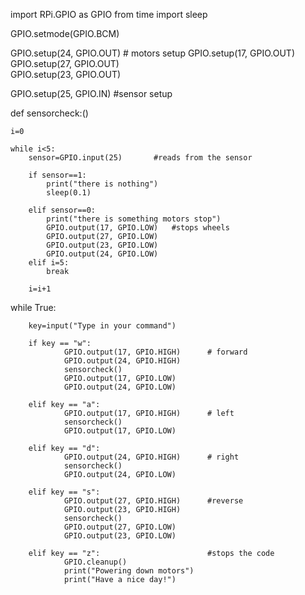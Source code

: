 
import RPi.GPIO as GPIO
from time import sleep

GPIO.setmode(GPIO.BCM)

GPIO.setup(24, GPIO.OUT)    # motors setup
GPIO.setup(17, GPIO.OUT)    
GPIO.setup(27, GPIO.OUT)   
GPIO.setup(23, GPIO.OUT)    

GPIO.setup(25, GPIO.IN)     #sensor setup

def  sensorcheck:()

    i=0                           

    while i<5:   
        sensor=GPIO.input(25)       #reads from the sensor

        if sensor==1:               
            print("there is nothing")
            sleep(0.1)             

        elif sensor==0:            
            print("there is something motors stop")
            GPIO.output(17, GPIO.LOW)   #stops wheels
            GPIO.output(27, GPIO.LOW)
            GPIO.output(23, GPIO.LOW)
            GPIO.output(24, GPIO.LOW)
        elif i=5:                   
            break                 
                
        i=i+1                
while True:

        key=input("Type in your command")
              
        if key == "w":
                GPIO.output(17, GPIO.HIGH)      # forward
                GPIO.output(24, GPIO.HIGH)
                sensorcheck()                   
                GPIO.output(17, GPIO.LOW)
                GPIO.output(24, GPIO.LOW)
                
        elif key == "a":
                GPIO.output(17, GPIO.HIGH)      # left
                sensorcheck()                    
                GPIO.output(17, GPIO.LOW) 
                                                 
        elif key == "d":
                GPIO.output(24, GPIO.HIGH)      # right
                sensorcheck()                    
                GPIO.output(24, GPIO.LOW) 
                        
        elif key == "s":
                GPIO.output(27, GPIO.HIGH)      #reverse
                GPIO.output(23, GPIO.HIGH)
                sensorcheck()                    
                GPIO.output(27, GPIO.LOW)
                GPIO.output(23, GPIO.LOW)

        elif key == "z":                        #stops the code
                GPIO.cleanup()
                print("Powering down motors")
                print("Have a nice day!")
